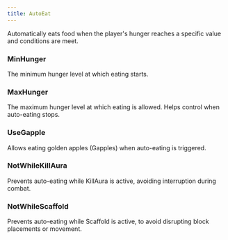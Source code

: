 ```yaml
---
title: AutoEat
---
```

Automatically eats food when the player's hunger reaches a specific value and conditions are meet.

### MinHunger
The minimum hunger level at which eating starts.

### MaxHunger
The maximum hunger level at which eating is allowed. Helps control when auto-eating stops.

### UseGapple
Allows eating golden apples (Gapples) when auto-eating is triggered.

### NotWhileKillAura
Prevents auto-eating while KillAura is active, avoiding interruption during combat.

### NotWhileScaffold
Prevents auto-eating while Scaffold is active, to avoid disrupting block placements or movement.
